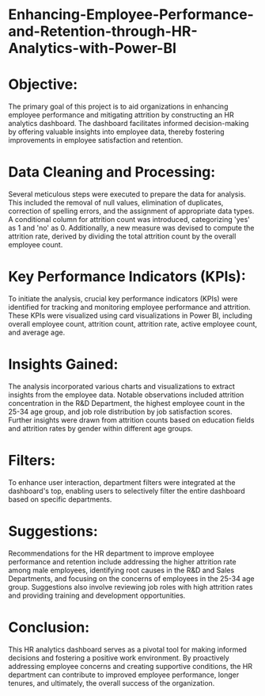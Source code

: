 # Enhancing-Employee-Performance-and-Retention-through-HR-Analytics-with-Power-BI
# Objective:
The primary goal of this project is to aid organizations in enhancing employee performance and mitigating attrition by constructing an HR analytics dashboard. The dashboard facilitates informed decision-making by offering valuable insights into employee data, thereby fostering improvements in employee satisfaction and retention.

# Data Cleaning and Processing:
Several meticulous steps were executed to prepare the data for analysis. This included the removal of null values, elimination of duplicates, correction of spelling errors, and the assignment of appropriate data types. A conditional column for attrition count was introduced, categorizing 'yes' as 1 and 'no' as 0. Additionally, a new measure was devised to compute the attrition rate, derived by dividing the total attrition count by the overall employee count.

# Key Performance Indicators (KPIs):
To initiate the analysis, crucial key performance indicators (KPIs) were identified for tracking and monitoring employee performance and attrition. These KPIs were visualized using card visualizations in Power BI, including overall employee count, attrition count, attrition rate, active employee count, and average age.

# Insights Gained:
The analysis incorporated various charts and visualizations to extract insights from the employee data. Notable observations included attrition concentration in the R&D Department, the highest employee count in the 25-34 age group, and job role distribution by job satisfaction scores. Further insights were drawn from attrition counts based on education fields and attrition rates by gender within different age groups.

# Filters:
To enhance user interaction, department filters were integrated at the dashboard's top, enabling users to selectively filter the entire dashboard based on specific departments.

# Suggestions:
Recommendations for the HR department to improve employee performance and retention include addressing the higher attrition rate among male employees, identifying root causes in the R&D and Sales Departments, and focusing on the concerns of employees in the 25-34 age group. Suggestions also involve reviewing job roles with high attrition rates and providing training and development opportunities.

# Conclusion:
This HR analytics dashboard serves as a pivotal tool for making informed decisions and fostering a positive work environment. By proactively addressing employee concerns and creating supportive conditions, the HR department can contribute to improved employee performance, longer tenures, and ultimately, the overall success of the organization.
